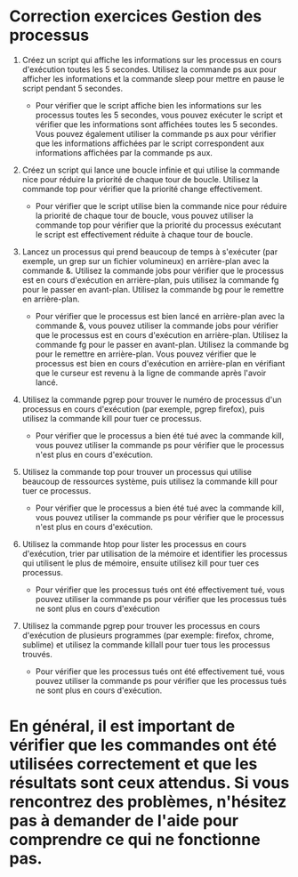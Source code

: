 # Correction exercices Gestion des processus

1. Créez un script qui affiche les informations sur les processus en cours d'exécution toutes les 5 secondes. Utilisez la commande ps aux pour afficher les informations et la commande sleep pour mettre en pause le script pendant 5 secondes.
    * Pour vérifier que le script affiche bien les informations sur les processus toutes les 5 secondes, vous pouvez exécuter le script et vérifier que les informations sont affichées toutes les 5 secondes. Vous pouvez également utiliser la commande ps aux pour vérifier que les informations affichées par le script correspondent aux informations affichées par la commande ps aux.

2. Créez un script qui lance une boucle infinie et qui utilise la commande nice pour réduire la priorité de chaque tour de boucle. Utilisez la commande top pour vérifier que la priorité change effectivement.
    *  Pour vérifier que le script utilise bien la commande nice pour réduire la priorité de chaque tour de boucle, vous pouvez utiliser la commande top pour vérifier que la priorité du processus exécutant le script est effectivement réduite à chaque tour de boucle.

3. Lancez un processus qui prend beaucoup de temps à s'exécuter (par exemple, un grep sur un fichier volumineux) en arrière-plan avec la commande &. Utilisez la commande jobs pour vérifier que le processus est en cours d'exécution en arrière-plan, puis utilisez la commande fg pour le passer en avant-plan. Utilisez la commande bg pour le remettre en arrière-plan.
    * Pour vérifier que le processus est bien lancé en arrière-plan avec la commande &, vous pouvez utiliser la commande jobs pour vérifier que le processus est en cours d'exécution en arrière-plan. Utilisez la commande fg pour le passer en avant-plan. Utilisez la commande bg pour le remettre en arrière-plan. Vous pouvez vérifier que le processus est bien en cours d'exécution en arrière-plan en vérifiant que le curseur est revenu à la ligne de commande après l'avoir lancé.

4. Utilisez la commande pgrep pour trouver le numéro de processus d'un processus en cours d'exécution (par exemple, pgrep firefox), puis utilisez la commande kill pour tuer ce processus.
    * Pour vérifier que le processus a bien été tué avec la commande kill, vous pouvez utiliser la commande ps pour vérifier que le processus n'est plus en cours d'exécution.

5. Utilisez la commande top pour trouver un processus qui utilise beaucoup de ressources système, puis utilisez la commande kill pour tuer ce processus.
    * Pour vérifier que le processus a bien été tué avec la commande kill, vous pouvez utiliser la commande ps pour vérifier que le processus n'est plus en cours d'exécution.

6. Utilisez la commande htop pour lister les processus en cours d'exécution, trier par utilisation de la mémoire et identifier les processus qui utilisent le plus de mémoire, ensuite utilisez kill pour tuer ces processus.
    * Pour vérifier que les processus tués ont été effectivement tué, vous pouvez utiliser la commande ps pour vérifier que les processus tués ne sont plus en cours d'exécution

7. Utilisez la commande pgrep pour trouver les processus en cours d'exécution de plusieurs programmes (par exemple: firefox, chrome, sublime) et utilisez la commande killall pour tuer tous les processus trouvés.
    * Pour vérifier que les processus tués ont été effectivement tué, vous pouvez utiliser la commande ps pour vérifier que les processus tués ne sont plus en cours d'exécution.


# En général, il est important de vérifier que les commandes ont été utilisées correctement et que les résultats sont ceux attendus. Si vous rencontrez des problèmes, n'hésitez pas à demander de l'aide pour comprendre ce qui ne fonctionne pas.